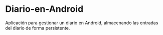 # Diario-en-Android
Aplicación para gestionar un diario en Android, almacenando las entradas del diario de forma persistente. 
